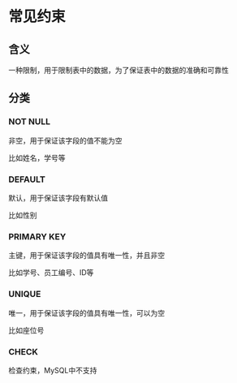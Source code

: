 # 常见约束

## 含义

一种限制，用于限制表中的数据，为了保证表中的数据的准确和可靠性

## 分类

### NOT NULL

非空，用于保证该字段的值不能为空

比如姓名，学号等

### DEFAULT

默认，用于保证该字段有默认值

比如性别

### PRIMARY KEY

主键，用于保证该字段的值具有唯一性，并且非空

比如学号、员工编号、ID等

### UNIQUE

唯一，用于保证该字段的值具有唯一性，可以为空

比如座位号

### CHECK

检查约束，MySQL中不支持